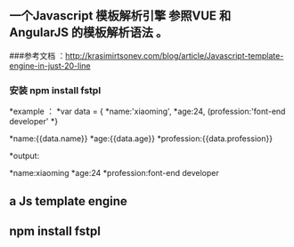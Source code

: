 ## 一个Javascript 模板解析引擎 参照VUE 和AngularJS 的模板解析语法 。 
###参考文档 ：http://krasimirtsonev.com/blog/article/Javascript-template-engine-in-just-20-line
### 安装 npm install fstpl


*example ： 
*var data = {
*name:'xiaoming',
*age:24,
(profession:'font-end developer'
*}

*<span>name:{{data.name}}</span>
*<span>age:{{data.age}}</span>
*<span>profession:{{data.profession}}</span>

*output:

*name:xiaoming
*age:24
*profession:font-end developer



## a Js template engine 
## npm install fstpl

